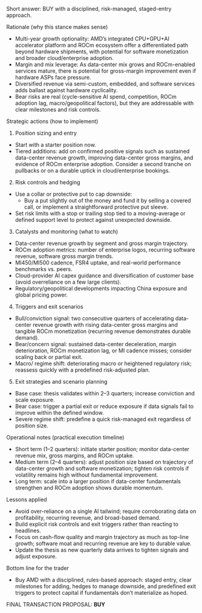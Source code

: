 Short answer: BUY with a disciplined, risk-managed, staged-entry approach.

Rationale (why this stance makes sense)
- Multi-year growth optionality: AMD’s integrated CPU+GPU+AI accelerator platform and ROCm ecosystem offer a differentiated path beyond hardware shipments, with potential for software monetization and broader cloud/enterprise adoption.
- Margin and mix leverage: As data-center mix grows and ROCm-enabled services mature, there is potential for gross-margin improvement even if hardware ASPs face pressure.
- Diversified revenue via semi-custom, embedded, and software services adds ballast against hardware cyclicality.
- Bear risks are real (cycle-sensitive AI spend, competition, ROCm adoption lag, macro/geopolitical factors), but they are addressable with clear milestones and risk controls.

Strategic actions (how to implement)
1) Position sizing and entry
- Start with a starter position now.
- Tiered additions: add on confirmed positive signals such as sustained data-center revenue growth, improving data-center gross margins, and evidence of ROCm enterprise adoption. Consider a second tranche on pullbacks or on a durable uptick in cloud/enterprise bookings.

2) Risk controls and hedging
- Use a collar or protective put to cap downside:
  - Buy a put slightly out of the money and fund it by selling a covered call, or implement a straightforward protective put sleeve.
- Set risk limits with a stop or trailing stop tied to a moving-average or defined support level to protect against unexpected downside.

3) Catalysts and monitoring (what to watch)
- Data-center revenue growth by segment and gross margin trajectory.
- ROCm adoption metrics: number of enterprise logos, recurring software revenue, software gross margin trends.
- MI450/MI500 cadence, FSR4 uptake, and real-world performance benchmarks vs. peers.
- Cloud-provider AI capex guidance and diversification of customer base (avoid overreliance on a few large clients).
- Regulatory/geopolitical developments impacting China exposure and global pricing power.

4) Triggers and exit scenarios
- Bull/conviction signal: two consecutive quarters of accelerating data-center revenue growth with rising data-center gross margins and tangible ROCm monetization (recurring revenue demonstrates durable demand).
- Bear/concern signal: sustained data-center deceleration, margin deterioration, ROCm monetization lag, or MI cadence misses; consider scaling back or partial exit.
- Macro/ regime shift: deteriorating macro or heightened regulatory risk; reassess quickly with a predefined risk-adjusted plan.

5) Exit strategies and scenario planning
- Base case: thesis validates within 2–3 quarters; increase conviction and scale exposure.
- Bear case: trigger a partial exit or reduce exposure if data signals fail to improve within the defined window.
- Severe regime shift: predefine a quick risk-managed exit regardless of position size.

Operational notes (practical execution timeline)
- Short term (1–2 quarters): initiate starter position; monitor data-center revenue mix, gross margins, and ROCm uptake.
- Medium term (2–4 quarters): adjust position size based on trajectory of data-center growth and software monetization; tighten risk controls if volatility remains high without fundamental improvement.
- Long term: scale into a larger position if data-center fundamentals strengthen and ROCm adoption shows durable momentum.

Lessons applied
- Avoid over-reliance on a single AI tailwind; require corroborating data on profitability, recurring revenue, and broad-based demand.
- Build explicit risk controls and exit triggers rather than reacting to headlines.
- Focus on cash-flow quality and margin trajectory as much as top-line growth; software moat and recurring revenue are key to durable value.
- Update the thesis as new quarterly data arrives to tighten signals and adjust exposure.

Bottom line for the trader
- Buy AMD with a disciplined, rules-based approach: staged entry, clear milestones for adding, hedges to manage downside, and predefined exit triggers to protect capital if fundamentals don’t materialize as hoped.

FINAL TRANSACTION PROPOSAL: **BUY**